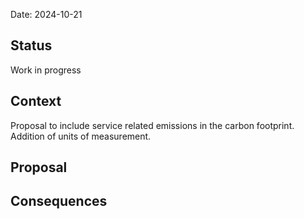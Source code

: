 Date: 2024-10-21

## Status

Work in progress

## Context
Proposal to include service related emissions in the carbon footprint. Addition of units of measurement. 

## Proposal 


## Consequences

